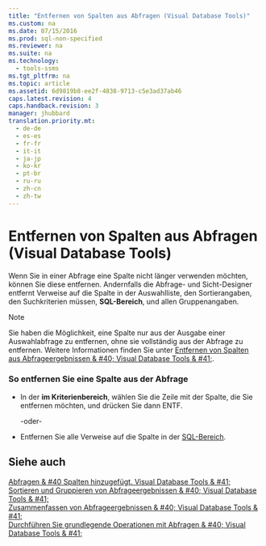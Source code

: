 ```yaml
---
title: "Entfernen von Spalten aus Abfragen (Visual Database Tools)"
ms.custom: na
ms.date: 07/15/2016
ms.prod: sql-non-specified
ms.reviewer: na
ms.suite: na
ms.technology: 
  - tools-ssms
ms.tgt_pltfrm: na
ms.topic: article
ms.assetid: 6d9819b8-ee2f-4838-9713-c5e3ad37ab46
caps.latest.revision: 4
caps.handback.revision: 3
manager: jhubbard
translation.priority.mt: 
  - de-de
  - es-es
  - fr-fr
  - it-it
  - ja-jp
  - ko-kr
  - pt-br
  - ru-ru
  - zh-cn
  - zh-tw
---
```

# Entfernen von Spalten aus Abfragen (Visual Database Tools)
Wenn Sie in einer Abfrage eine Spalte nicht länger verwenden möchten, können Sie diese entfernen. Andernfalls die Abfrage- und Sicht-Designer entfernt Verweise auf die Spalte in der Auswahlliste, den Sortierangaben, den Suchkriterien müssen, **SQL-Bereich**, und allen Gruppenangaben.  
  
> [!NOTE]  
> Sie haben die Möglichkeit, eine Spalte nur aus der Ausgabe einer Auswahlabfrage zu entfernen, ohne sie vollständig aus der Abfrage zu entfernen. Weitere Informationen finden Sie unter [Entfernen von Spalten aus Abfrageergebnissen & #40; Visual Database Tools & #41;](../content/Remove-Columns-from-Query-Results--Visual-Database-Tools-.md).  
  
### So entfernen Sie eine Spalte aus der Abfrage  
  
-   In der **im Kriterienbereich**, wählen Sie die Zeile mit der Spalte, die Sie entfernen möchten, und drücken Sie dann ENTF.  
  
    \-oder\-  
  
-   Entfernen Sie alle Verweise auf die Spalte in der [SQL-Bereich](../content/SQL-Pane--Visual-Database-Tools-.md).  
  
## Siehe auch  
[Abfragen & #40 Spalten hinzugefügt. Visual Database Tools & #41;](../content/Add-Columns-to-Queries--Visual-Database-Tools-.md)  
[Sortieren und Gruppieren von Abfrageergebnissen & #40; Visual Database Tools & #41;](../content/Sort-and-Group-Query-Results--Visual-Database-Tools-.md)  
[Zusammenfassen von Abfrageergebnissen & #40; Visual Database Tools & #41;](../content/Summarize-Query-Results--Visual-Database-Tools-.md)  
[Durchführen Sie grundlegende Operationen mit Abfragen & #40; Visual Database Tools & #41;](../content/Perform-Basic-Operations-with-Queries--Visual-Database-Tools-.md)  
  
